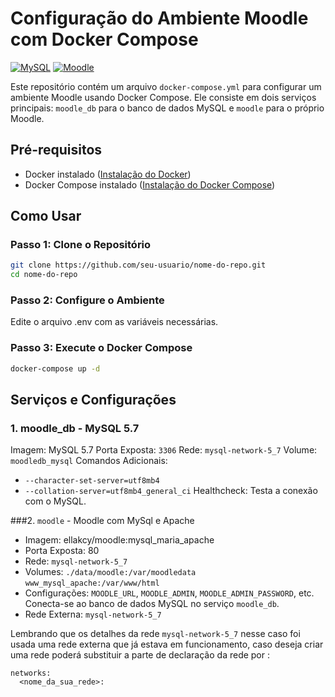 # Configuração do Ambiente Moodle com Docker Compose

[![MySQL](https://img.shields.io/badge/MySQL-5.7-blue)](https://hub.docker.com/_/mysql)
[![Moodle](https://img.shields.io/badge/Moodle-ellakcy/mysql_maria_apache-green)](https://hub.docker.com/r/ellakcy/moodle)

Este repositório contém um arquivo `docker-compose.yml` para configurar um ambiente Moodle usando Docker Compose. Ele consiste em dois serviços principais: `moodle_db` para o banco de dados MySQL e `moodle` para o próprio Moodle.

## Pré-requisitos
- Docker instalado ([Instalação do Docker](https://docs.docker.com/get-docker/))
- Docker Compose instalado ([Instalação do Docker Compose](https://docs.docker.com/compose/install/))

## Como Usar

### Passo 1: Clone o Repositório
```bash
git clone https://github.com/seu-usuario/nome-do-repo.git
cd nome-do-repo
```
### Passo 2: Configure o Ambiente
Edite o arquivo .env com as variáveis necessárias.

### Passo 3: Execute o Docker Compose
```bash
docker-compose up -d
```
## Serviços e Configurações

### 1. moodle_db - MySQL 5.7

Imagem: MySQL 5.7
Porta Exposta: `3306`
Rede: `mysql-network-5_7`
Volume: `moodledb_mysql`
Comandos Adicionais:
  * `--character-set-server=utf8mb4`
  * `--collation-server=utf8mb4_general_ci`
Healthcheck: Testa a conexão com o MySQL.

###2.  `moodle` - Moodle com MySql e Apache

* Imagem: ellakcy/moodle:mysql_maria_apache
* Porta Exposta: 80
* Rede: `mysql-network-5_7`
* Volumes:
  `./data/moodle:/var/moodledata`
   `www_mysql_apache:/var/www/html`
* Configurações:
    `MOODLE_URL`, `MOODLE_ADMIN`, `MOODLE_ADMIN_PASSWORD`, etc.
    Conecta-se ao banco de dados MySQL no serviço `moodle_db`.
* Rede Externa: `mysql-network-5_7`

Lembrando que os detalhes da rede `mysql-network-5_7` nesse caso foi usada uma rede externa que já estava em funcionamento, caso deseja criar uma rede poderá substituir a parte de declaração da rede por :

```
networks:
  <nome_da_sua_rede>:
```
    
